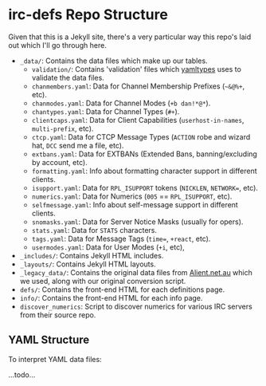 # irc-defs Repo Structure
Given that this is a Jekyll site, there's a very particular way this repo's laid out which I'll go through here.

- `_data/`: Contains the data files which make up our tables.
    - `validation/`: Contains 'validation' files which [yamltypes](https://github.com/DanielOaks/yamltypes) uses to validate the data files.
    - `chanmembers.yaml`: Data for Channel Membership Prefixes (`~&@%+`, etc).
    - `chanmodes.yaml`: Data for Channel Modes (`+b dan!*@*`).
    - `chantypes.yaml`: Data for Channel Types (`#+`).
    - `clientcaps.yaml`: Data for Client Capabilities (`userhost-in-names`, `multi-prefix`, etc).
    - `ctcp.yaml`: Data for CTCP Message Types (`ACTION` robe and wizard hat, `DCC` send me a file, etc).
    - `extbans.yaml`: Data for EXTBANs (Extended Bans, banning/excluding by account, etc).
    - `formatting.yaml`: Info about formatting character support in different clients.
    - `isupport.yaml`: Data for `RPL_ISUPPORT` tokens (`NICKLEN`, `NETWORK=`, etc).
    - `numerics.yaml`: Data for Numerics (`005` == `RPL_ISUPPORT`, etc).
    - `selfmessage.yaml`: Info about self-message support in different clients.
    - `snomasks.yaml`: Data for Server Notice Masks (usually for opers).
    - `stats.yaml`: Data for `STATS` characters.
    - `tags.yaml`: Data for Message Tags (`time=`, `+react`, etc).
    - `usermodes.yaml`: Data for User Modes (`+i`, etc),
- `_includes/`: Contains Jekyll HTML includes.
- `_layouts/`: Contains Jekyll HTML layouts.
- `_legacy_data/`: Contains the original data files from [Alient.net.au](https://www.alien.net.au/irc/) which we used, along with our original conversion script.
- `defs/`: Contains the front-end HTML for each definitions page.
- `info/`: Contains the front-end HTML for each info page.
- `discover_numerics`: Script to discover numerics for various IRC servers from their source repo.

## YAML Structure
To interpret YAML data files:

...todo...
